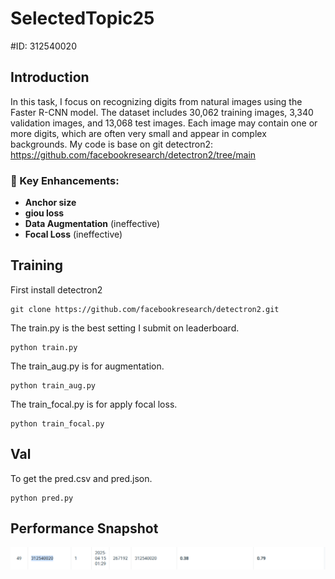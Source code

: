 # SelectedTopic25
#ID: 312540020

## Introduction
In this task, I focus on recognizing digits from natural images using the Faster R-CNN model. The dataset includes 30,062 training images, 3,340 validation images, and 13,068 test images. Each image may contain one or more digits, which are often very small and appear in complex backgrounds.
My code is base on git detectron2: https://github.com/facebookresearch/detectron2/tree/main

### 🔹 Key Enhancements:  
- **Anchor size**  
- **giou loss**  
- **Data Augmentation** (ineffective)
- **Focal Loss**  (ineffective)

## Training 
First install detectron2
```
git clone https://github.com/facebookresearch/detectron2.git
```
The train.py is the best setting I submit on leaderboard.
```
python train.py
```
The train_aug.py is for augmentation.
```
python train_aug.py
```
The train_focal.py is for apply focal loss.
```
python train_focal.py
```
## Val
To get the pred.csv and pred.json.
```
python pred.py
```
## Performance Snapshot
![Performance Snapshot](./Snapshot.png)  
